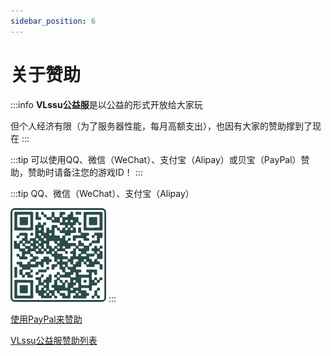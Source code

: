 ```yaml
---
sidebar_position: 6
---
```


# 关于赞助

:::info
**VLssu公益服**是以公益的形式开放给大家玩

但个人经济有限（为了服务器性能，每月高额支出），也因有大家的赞助撑到了现在
:::

:::tip
可以使用QQ、微信（WeChat）、支付宝（Alipay）或贝宝（PayPal）赞助，赞助时请备注您的游戏ID！
:::

:::tip
QQ、微信（WeChat）、支付宝（Alipay）

![An image](./img/image.png)
:::

[使用PayPal来赞助](https://paypal.me/vlssu1?country.x=C2\&locale.x=zh\_XC)

[VLssu公益服赞助列表](https://docs.qq.com/sheet/BqI21X2yZIht1J82GY3bbHaV3xitrv29OF2q2Ir8BG0Y6m4N1p7JDc3f29nG1wjiV81REN093S8jZb056WbJ0)
